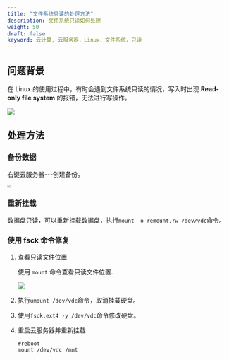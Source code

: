 ```yaml
---
title: "文件系统只读的处理方法"
description: 文件系统只读如何处理
weight: 50
draft: false
keyword: 云计算, 云服务器，Linux，文件系统，只读
---
```


## 问题背景

在 Linux 的使用过程中，有时会遇到文件系统只读的情况，写入时出现 **Read-only file system** 的报错，无法进行写操作。

![](../../../_images/the_solution_of_read_only_file_system_1.png)

## 处理方法

### 备份数据

右键云服务器---创建备份。

<img src="../../../_images/the_solution_of_read_only_file_system_2.png" style="zoom:43%;" />


### 重新挂载

数据盘只读，可以重新挂载数据盘，执行`mount -o remount,rw /dev/vdc`命令。

### 使用 fsck 命令修复

1. 查看只读文件位置

   使用 `mount` 命令查看只读文件位置.

   ![](../../../_images/the_solution_of_read_only_file_system_4.png)

2. 执行`umount /dev/vdc`命令，取消挂载硬盘。

3. 使用`fsck.ext4 -y /dev/vdc`命令修改硬盘。

4. 重启云服务器并重新挂载

   ```shell
   #reboot
   mount /dev/vdc /mnt
   ```


